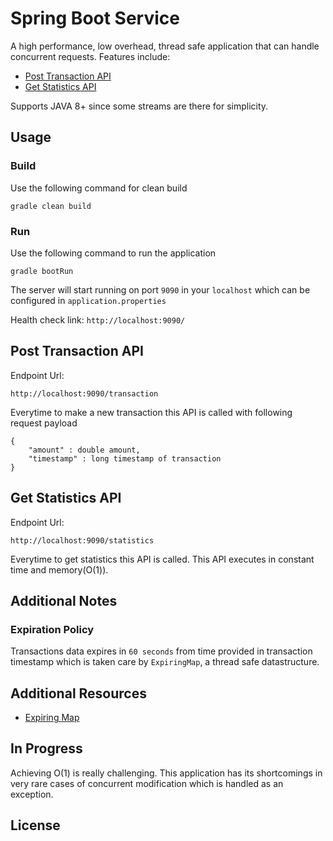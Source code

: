 # Spring Boot Service
A high performance, low overhead, thread safe application that can handle concurrent requests.
Features include:
 * [Post Transaction API](https://github.com/aditeja/springbootservice#Post-Transaction-API)
 * [Get Statistics API](https://github.com/aditeja/springbootservice#Get-Statistics-API)
 
Supports JAVA 8+ since some streams are there for simplicity.
## Usage

### Build
Use the following command for clean build

`gradle clean build`

### Run
Use the following command to run the application

`gradle bootRun`

The server will start running on port `9090` in your `localhost` which can be configured in `application.properties`

Health check link: `http://localhost:9090/`

## Post Transaction API
Endpoint Url:

`http://localhost:9090/transaction`

Everytime to make a new transaction this API is called with following request payload

```
{
    "amount" : double amount,
    "timestamp" : long timestamp of transaction
}
```

## Get Statistics API
Endpoint Url:

`http://localhost:9090/statistics`

Everytime to get statistics this API is called.
This API executes in constant time and memory(O(1)).

## Additional Notes

### Expiration Policy

Transactions data expires in `60 seconds` from time provided in transaction timestamp which is taken care by `ExpiringMap`, a thread safe datastructure.

## Additional Resources

* [Expiring Map](https://github.com/jhalterman/expiringmap)

## In Progress

Achieving O(1) is really challenging. This application has its shortcomings in very rare cases of concurrent modification which is handled as an exception.

## License
